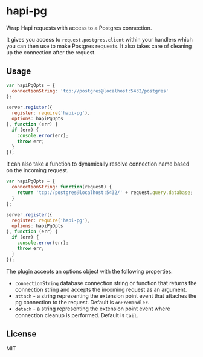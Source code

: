 hapi-pg
=======
Wrap Hapi requests with access to a Postgres connection.

It gives you access to `request.postgres.client` within your handlers which you can then use to make Postgres requests. It also takes care of cleaning up the connection after the request.

Usage
-----
```js
var hapiPgOpts = {
  connectionString: 'tcp://postgres@localhost:5432/postgres'
};

server.register({
  register: require('hapi-pg'),
  options: hapiPgOpts
}, function (err) {
  if (err) {
    console.error(err);
    throw err;
  }
});
```

It can also take a function to dynamically resolve connection name based on the incoming request.
```js
var hapiPgOpts = {
  connectionString: function(request) {
    return 'tcp://postgres@localhost:5432/' + request.query.database;
  }
};

server.register({
  register: require('hapi-pg'),
  options: hapiPgOpts
}, function (err) {
  if (err) {
    console.error(err);
    throw err;
  }
});
```

The plugin accepts an options object with the following properties:

- `connectionString` database connection string or function that returns the connection string and accepts the incoming request as an argument.
- `attach` - a string representing the extension point event that attaches the pg connection to the request. Default is `onPreHandler`.
- `detach` - a string representing the extension point event where connection cleanup is performed. Default is `tail`.

License
-------
MIT
